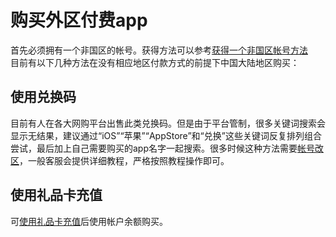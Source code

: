 # 购买外区付费app
首先必须拥有一个非国区的帐号。获得方法可以参考[获得一个非国区帐号方法](apple_products_tips/AppleID/get_not_chinese_mainland_account)  
目前有以下几种方法在没有相应地区付款方式的前提下中国大陆地区购买：
## 使用兑换码
目前有人在各大网购平台出售此类兑换码。但是由于平台管制，很多关键词搜索会显示无结果，建议通过“iOS”“苹果”“AppStore”和“兑换”这些关键词反复排列组合尝试，最后加上自己需要购买的app名字一起搜索。很多时候这种方法需要[帐号改区](apple_products_tips/AppleID/change_region)，一般客服会提供详细教程，严格按照教程操作即可。
## 使用礼品卡充值
可[使用礼品卡充值](apple_products_tips/AppStore/redeem?id=使用礼品卡/)后使用帐户余额购买。